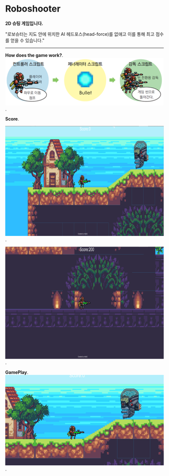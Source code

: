# Roboshooter
**2D 슈팅 게임입니다.**

"로보슈터는 지도 안에 위치한 AI 헤드포스(head-force)를 없애고 이를 통해 최고 점수를 얻을 수 있습니다."

---

**How does the game work?**.
![System](./srcr/system.png).

**Score**.

![Start](./srcr/scenario1.png).

![End](./srcr/scenario2.png).

**GamePlay**.
![gameplay](./srcr/roboshooter.png).



